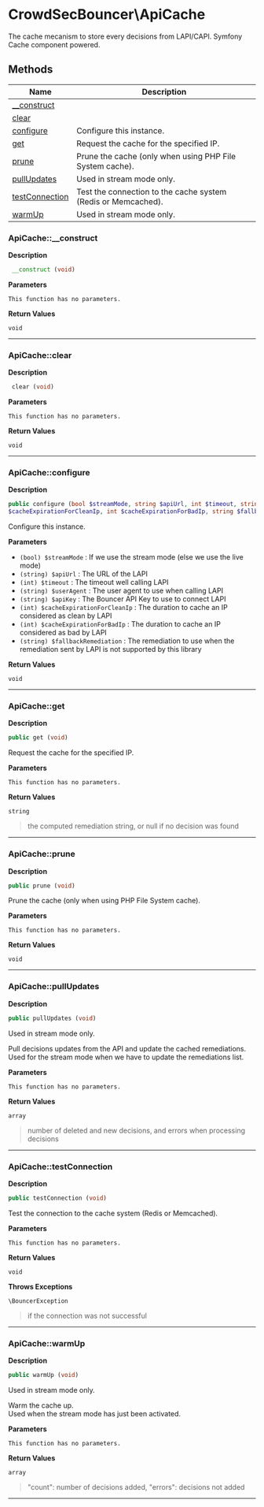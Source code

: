 # CrowdSecBouncer\ApiCache  

The cache mecanism to store every decisions from LAPI/CAPI. Symfony Cache component powered.





## Methods

| Name | Description |
|------|-------------|
|[__construct](#apicache__construct)||
|[clear](#apicacheclear)||
|[configure](#apicacheconfigure)|Configure this instance.|
|[get](#apicacheget)|Request the cache for the specified IP.|
|[prune](#apicacheprune)|Prune the cache (only when using PHP File System cache).|
|[pullUpdates](#apicachepullupdates)|Used in stream mode only.|
|[testConnection](#apicachetestconnection)|Test the connection to the cache system (Redis or Memcached).|
|[warmUp](#apicachewarmup)|Used in stream mode only.|




### ApiCache::__construct  

**Description**

```php
 __construct (void)
```

 

 

**Parameters**

`This function has no parameters.`

**Return Values**

`void`


<hr />


### ApiCache::clear  

**Description**

```php
 clear (void)
```

 

 

**Parameters**

`This function has no parameters.`

**Return Values**

`void`


<hr />


### ApiCache::configure  

**Description**

```php
public configure (bool $streamMode, string $apiUrl, int $timeout, string $userAgent, string $apiKey, int 
$cacheExpirationForCleanIp, int $cacheExpirationForBadIp, string $fallbackRemediation)
```

Configure this instance. 

 

**Parameters**

* `(bool) $streamMode`
: If we use the stream mode (else we use the live mode)  
* `(string) $apiUrl`
: The URL of the LAPI  
* `(int) $timeout`
: The timeout well calling LAPI  
* `(string) $userAgent`
: The user agent to use when calling LAPI  
* `(string) $apiKey`
: The Bouncer API Key to use to connect LAPI  
* `(int) $cacheExpirationForCleanIp`
: The duration to cache an IP considered as clean by LAPI  
* `(int) $cacheExpirationForBadIp`
: The duration to cache an IP considered as bad by LAPI  
* `(string) $fallbackRemediation`
: The remediation to use when the remediation sent by LAPI is not supported by this library  

**Return Values**

`void`


<hr />


### ApiCache::get  

**Description**

```php
public get (void)
```

Request the cache for the specified IP. 

 

**Parameters**

`This function has no parameters.`

**Return Values**

`string`

> the computed remediation string, or null if no decision was found


<hr />


### ApiCache::prune  

**Description**

```php
public prune (void)
```

Prune the cache (only when using PHP File System cache). 

 

**Parameters**

`This function has no parameters.`

**Return Values**

`void`


<hr />


### ApiCache::pullUpdates  

**Description**

```php
public pullUpdates (void)
```

Used in stream mode only. 

Pull decisions updates from the API and update the cached remediations.  
Used for the stream mode when we have to update the remediations list. 

**Parameters**

`This function has no parameters.`

**Return Values**

`array`

> number of deleted and new decisions, and errors when processing decisions


<hr />


### ApiCache::testConnection  

**Description**

```php
public testConnection (void)
```

Test the connection to the cache system (Redis or Memcached). 

 

**Parameters**

`This function has no parameters.`

**Return Values**

`void`


**Throws Exceptions**


`\BouncerException`
> if the connection was not successful

<hr />


### ApiCache::warmUp  

**Description**

```php
public warmUp (void)
```

Used in stream mode only. 

Warm the cache up.  
Used when the stream mode has just been activated. 

**Parameters**

`This function has no parameters.`

**Return Values**

`array`

> "count": number of decisions added, "errors": decisions not added


<hr />

